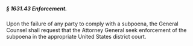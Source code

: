 ##### § 1631.43 Enforcement. #####

Upon the failure of any party to comply with a subpoena, the General Counsel shall request that the Attorney General seek enforcement of the subpoena in the appropriate United States district court.